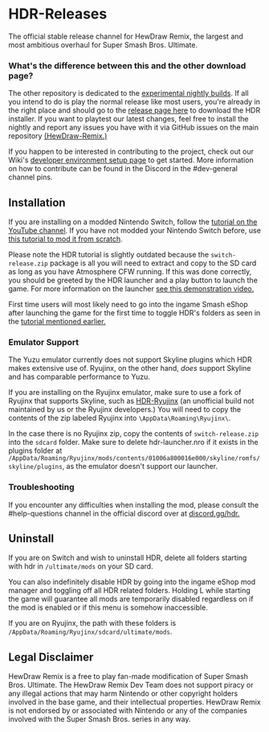 

# HDR-Releases
The official stable release channel for HewDraw Remix, the largest and most ambitious overhaul for Super Smash Bros. Ultimate.

 ### What's the difference between this and the other download page?

 
The other repository is dedicated to the [experimental nightly builds](https://github.com/HDR-Development/HDR-Nightlies). If all you intend to do is play the normal release like most users, you're already in the right place and should go to the [release page here](https://github.com/HDR-Development/HDR-Releases/releases) to download the HDR installer.
If you want to playtest our latest changes, feel free to install the nightly and report any issues you have with it via GitHub issues on the main repository [(HewDraw-Remix.)](https://github.com/HDR-Development/HewDraw-Remix)

If you happen to be interested in contributing to the project, check out our Wiki's [developer environment setup page](https://github.com/HDR-Development/HewDraw-Remix/wiki/The-Environment) to get started. More information on how to contribute can be found in the Discord in the #dev-general channel pins.
## Installation
If you are installing on a modded Nintendo Switch, follow the [tutorial on the YouTube channel](https://www.youtube.com/watch?v=jBb8jA4WfHA).
If you have not modded your Nintendo Switch before, use [this tutorial to mod it from scratch](https://gamebanana.com/tuts/13767).

Please note the HDR tutorial is slightly outdated because the `switch-release.zip` package is all you will need to extract and copy to the SD card as long as you have Atmosphere CFW running. If this was done correctly, you should be greeted by the HDR launcher and a play button to launch the game. For more information on the launcher [see this demonstration video.](https://www.youtube.com/watch?v=wjBhxIfk2xA) 

First time users will most likely need to go into the ingame Smash eShop after launching the game for the first time to toggle HDR's folders as seen in the [tutorial mentioned earlier.](https://www.youtube.com/watch?v=jBb8jA4WfHA) 

### Emulator Support
The Yuzu emulator currently does not support Skyline plugins which HDR makes extensive use of. Ryujinx, on the other hand, *does* support Skyline and has comparable performance to Yuzu.

If you are installing on the Ryujinx emulator, make sure to use a fork of Ryujinx that supports Skyline, such as [HDR-Ryujinx](https://github.com/zandm7/Ryujinx-HDR/releases) (an unofficial build not maintained by us or the Ryujinx developers.) 
You will need to copy the contents of the zip labeled Ryujinx into `\AppData\Roaming\Ryujinx\`.

In the case there is no Ryujinx zip, copy the contents of `switch-release.zip` into the `sdcard` folder. Make sure to delete hdr-launcher.nro if it exists in the plugins folder at `/AppData/Roaming/Ryujinx/mods/contents/01006a800016e000/skyline/romfs/skyline/plugins`, as the emulator doesn't support our launcher.

### Troubleshooting

If you encounter any difficulties when installing the mod, please consult the #help-questions channel in the official discord over at [discord.gg/hdr.](https://discord.gg/hdr)

## Uninstall

If you are on Switch and wish to uninstall HDR, delete all folders starting with hdr in `/ultimate/mods` on your SD card.

You can also indefinitely disable HDR by going into the ingame eShop mod manager and toggling off all HDR related folders. 
Holding L while starting the game will guarantee all mods are temporarily disabled regardless on if the mod is enabled or if this menu is somehow inaccessible. 

If you are on Ryujinx, the path with these folders is `/AppData/Roaming/Ryujinx/sdcard/ultimate/mods`.

## Legal Disclaimer
HewDraw Remix is a free to play fan-made modification of Super Smash Bros. Ultimate. The HewDraw Remix Dev Team does not support piracy or any illegal actions that may harm Nintendo or other copyright holders involved in the base game, and their intellectual properties. HewDraw Remix is not endorsed by or associated with Nintendo or any of the companies involved with the Super Smash Bros. series in any way.
